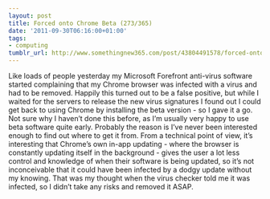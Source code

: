 ```yaml
---
layout: post
title: Forced onto Chrome Beta (273/365)
date: '2011-09-30T06:16:00+01:00'
tags:
- computing
tumblr_url: http://www.somethingnew365.com/post/43804491578/forced-onto-chrome-beta-273365
---
```

Like loads of people yesterday my Microsoft Forefront anti-virus software started complaining that my Chrome browser was infected with a virus and had to be removed.
Happily this turned out to be a false positive, but while I waited for the servers to release the new virus signatures I found out I could get back to using Chrome by installing the beta version - so I gave it a go.
Not sure why I haven’t done this before, as I’m usually very happy to use beta software quite early. Probably the reason is I’ve never been interested enough to find out where to get it from.
From a technical point of view, it’s interesting that Chrome’s own in-app updating - where the browser is constantly updating itself in the background - gives the user a lot less control and knowledge of when their software is being updated, so it’s not inconceivable that it could have been infected by a dodgy update without my knowing. That was my thought when the virus checker told me it was infected, so I didn’t take any risks and removed it ASAP.
